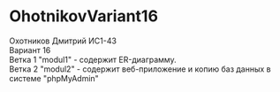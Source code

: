 # OhotnikovVariant16
Охотников Дмитрий ИС1-43 <br>
Вариант 16 <br>
Ветка 1 "modul1" - содержит ER-диаграмму. <br>
Ветка 2 "modul2" - содержит веб-приложение и копию баз данных в системе "phpMyAdmin"
